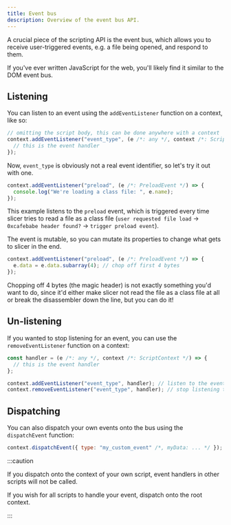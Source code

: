 ```yaml
---
title: Event bus
description: Overview of the event bus API.
---
```


A crucial piece of the scripting API is the event bus, which allows you to receive user-triggered events, e.g. a file being opened, and respond to them.

If you've ever written JavaScript for the web, you'll likely find it similar to the DOM event bus.

## Listening

You can listen to an event using the `addEventListener` function on a context, like so:

```js
// omitting the script body, this can be done anywhere with a context
context.addEventListener("event_type", (e /*: any */, context /*: ScriptContext */) => {
  // this is the event handler
});
```

Now, `event_type` is obviously not a real event identifier, so let's try it out with one.

```js
context.addEventListener("preload", (e /*: PreloadEvent */) => {
  console.log("We're loading a class file: ", e.name);
});
```

This example listens to the `preload` event, which is triggered every time slicer tries to read a file as a class file (`user requested file load` -> `0xcafebabe header found?` -> `trigger preload event`).

The event is mutable, so you can mutate its properties to change what gets to slicer in the end.

```js
context.addEventListener("preload", (e /*: PreloadEvent */) => {
  e.data = e.data.subarray(4); // chop off first 4 bytes
});
```

Chopping off 4 bytes (the magic header) is not exactly something you'd want to do, since it'd either make slicer not read the file as a class file at all or break the disassembler down the line, but you can do it!

## Un-listening

If you wanted to stop listening for an event, you can use the `removeEventListener` function on a context:

```js
const handler = (e /*: any */, context /*: ScriptContext */) => {
  // this is the event handler
};

context.addEventListener("event_type", handler); // listen to the event
context.removeEventListener("event_type", handler); // stop listening to the event
```

## Dispatching

You can also dispatch your own events onto the bus using the `dispatchEvent` function:

```js
context.dispatchEvent({ type: "my_custom_event" /*, myData: ... */ });
```

:::caution

If you dispatch onto the context of your own script, event handlers in other scripts will not be called.

If you wish for all scripts to handle your event, dispatch onto the root context.

:::
